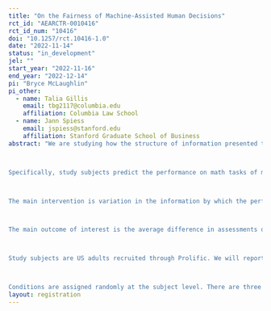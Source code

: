 ```yaml
---
title: "On the Fairness of Machine-Assisted Human Decisions"
rct_id: "AEARCTR-0010416"
rct_id_num: "10416"
doi: "10.1257/rct.10416-1.0"
date: "2022-11-14"
status: "in_development"
jel: ""
start_year: "2022-11-16"
end_year: "2022-12-14"
pi: "Bryce McLaughlin"
pi_other:
  - name: Talia Gillis
    email: tbg2117@columbia.edu
    affiliation: Columbia Law School
  - name: Jann Spiess
    email: jspiess@stanford.edu
    affiliation: Stanford Graduate School of Business
abstract: "We are studying how the structure of information presented to human decision-makers affects their performance and bias in a prediction task.

Specifically, study subjects predict the performance on math tasks of multiple test-takers from a previous experiment. For each test-taker, the study subjects see (i) test-taker characteristics (age, gender, education) as well as (ii) assistance in the form of an average of the performance of other test-takers with similar characteristics.

The main intervention is variation in the information by which the performance of previous test-takers is averaged. In the treatment conditions, averages are formed separately by gender. In the control conditions, averages are taken jointly across genders.

The main outcome of interest is the average difference in assessments of women relative to men. We hypothesize that supplying averages that vary by gender increase the predictions of women’s performance relative to predictions of men’s performance.

Study subjects are US adults recruited through Prolific. We will report summary statistics of age, gender, and education characteristics with our data analysis.

Conditions are assigned randomly at the subject level. There are three treatment conditions and three corresponding control conditions. The total target sample size is 1250."
layout: registration
---
```


